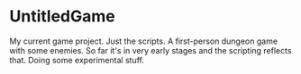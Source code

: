 # UntitledGame
My current game project. Just the scripts. A first-person dungeon game with some enemies.
So far it's in very early stages and the scripting reflects that. Doing some experimental stuff. 
